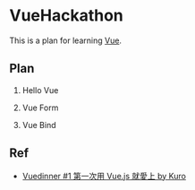 # VueHackathon  
This is a plan for learning [Vue](https://cn.vuejs.org/).    


## Plan

1. Hello Vue  


2. Vue Form 


3. Vue Bind 



## Ref

+ [Vuedinner #1 第一次用 Vue.js 就愛上 by Kuro](https://www.youtube.com/watch?v=jXdZlbH_ut8)   



